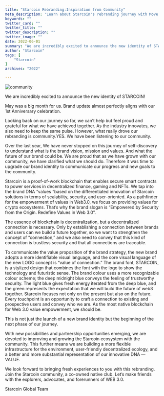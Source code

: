 ```yaml
---
title: "Starcoin Rebranding:Inspiration from Community"
meta_description: "Learn about Starcoin's rebranding journey with Move, inspired by feedback from its vibrant community."
keywords: ""
twitter_card: ""
twitter_title: ""
twitter_description: ""
twitter_image: ""
date: 2022-06-01
summary: "We are incredibly excited to announce the new identity of STARCOIN! May was a big month for us. Brand update almost perfectly aligns with our 1st Anniversary celebration. Looking back on our journey so far, we can’t hel...."
author: "Starcoin"
tags: [
    "Starcoin"
]
archives: "2022"

---
```


![community](/images/hackathon/community.jpeg)

We are incredibly excited to announce the new identity of STARCOIN!

May was a big month for us. Brand update almost perfectly aligns with our 1st Anniversary celebration.

Looking back on our journey so far, we can’t help but feel proud and grateful for what we have achieved together. As the industry innovates, we also need to keep the same pulse. However, what really drove our rebranding is community.YES. We have been listening to our community.

Over the last year, We have never stopped on this journey of self-discovery to understand what is the brand vision, mission and values. And what the future of our brand could be. We are proud that as we have grown with our community, we have clarified what we should do. Therefore it was time to upgrade our brand identity to communicate our progress and new goals to the community.

Starcoin is a proof-of-work blockchain that enables secure smart contracts to power services in decentralized finance, gaming and NFTs. We tap into the brand DNA “values “based on the differentiated innovation of Starcoin solutions in terms of scalability, security, and user-oriented. As a pathfinder for the empowerment of values in Web3.0, we focus on providing values for crypto ecosystems. That’s why the brand slogan is “Empowered by Security from the Origin. Redefine Values in Web 3.0”.

The essence of blockchain is decentralization, but a decentralized connection is necessary. Only by establishing a connection between brands and users can we build a future together, so we want to strengthen the concept of “connection,” and we also need to convey that this kind of connection is trustless security and that all connections are traceable.

To communicate the value proposition of the brand strategy, the new brand adopts a more identifiable visual language, and the core visual language of the new LOGO concept is “value of connection.” The brand font, STARCOIN, is a stylized design that combines the font with the logo to show the technology and futuristic sense. The brand colour uses a more recognizable colour scheme; the deep midnight blue conveys the feeling of trustworthy security. The light blue gives fresh energy iterated from the deep blue, and the green represents the expectation that we will build the future of web3 together. Starcoin focuses not only on the present but also on the future. Every touchpoint is an opportunity to craft a connection to existing and prospective users and convey who we are. As the most native blockchain for Web 3.0 value empowerment, we should be.

This is not just the launch of a new brand identity but the beginning of the next phase of our journey.

With new possibilities and partnership opportunities emerging, we are devoted to improving and growing the Starcoin ecosystem with the community. This further means we are building a more flexible infrastructure for the environment, user-friendly decentralized ecology, and a better and more substantial representation of our innovative DNA — VALUE.

We look forward to bringing fresh experiences to you with this rebranding. Join the Starcoin community, a co-owned native club. Let’s make friends with the explorers, advocates, and forerunners of WEB 3.0.

Starcoin Global Team